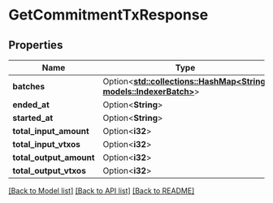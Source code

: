 # GetCommitmentTxResponse

## Properties

| Name                    | Type                                                                                   | Description | Notes      |
| ----------------------- | -------------------------------------------------------------------------------------- | ----------- | ---------- |
| **batches**             | Option<[**std::collections::HashMap<String, models::IndexerBatch>**](IndexerBatch.md)> |             | [optional] |
| **ended_at**            | Option<**String**>                                                                     |             | [optional] |
| **started_at**          | Option<**String**>                                                                     |             | [optional] |
| **total_input_amount**  | Option<**i32**>                                                                        |             | [optional] |
| **total_input_vtxos**   | Option<**i32**>                                                                        |             | [optional] |
| **total_output_amount** | Option<**i32**>                                                                        |             | [optional] |
| **total_output_vtxos**  | Option<**i32**>                                                                        |             | [optional] |

[[Back to Model list]](../README.md#documentation-for-models) [[Back to API list]](../README.md#documentation-for-api-endpoints) [[Back to README]](../README.md)
